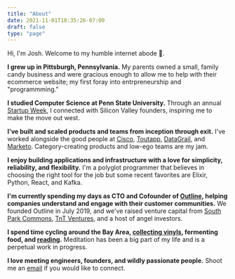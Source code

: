 ```yaml
---
title: "About"
date: 2021-11-01T18:35:26-07:00
draft: false
type: "page"
---
```


Hi, I'm Josh. Welcome to my humble internet abode 🏡.

**I grew up in Pittsburgh, Pennsylvania.** My parents owned a small, family candy business and were gracious enough to allow me to help with their ecommerce website; my first foray into entrpreneurship and "programmming."

**I studied Computer Science at Penn State University.** Through an annual [Startup Week](https://startupweek.psu.edu/), I connected with Silicon Valley founders, inspiring me to make the move out west.

**I've built and scaled products and teams from inception through exit.** I've worked alongside the good people at [Cisco](https://www.webex.com/all-new-webex.html), [Toutapp](https://www.marketo.com/software/marketo-sales-connect/), [DataGrail](https://www.datagrail.io/), and [Marketo](https://www.marketo.com/). Category-creating products and low-ego teams are my jam.

**I enjoy building applications and infrastructure with a love for simplicity, reliability, and flexibility.** I'm a polyglot programmer that believes in choosing the right tool for the job but some recent favorites are Elixir, Python, React, and Kafka.

**I'm currently spending my days as CTO and Cofounder of [Outline](https://heyoutline.com), helping companies understand and engage with their customer communities.** We founded Outline in July 2019, and we've raised venture capital from [South Park Commons](https://www.southparkcommons.com/), [TnT Ventures](http://tnt.ventures/), and a host of angel investors. 

**I spend time cycling around the Bay Area, [collecting vinyls](https://sudden-iberis-6da.notion.site/13e94733b8014bf1984e62d89de8caa6?v=b3007446c7064e8780622ef1558312f9), fermenting food, and [reading](https://www.goodreads.com/kuiros).** Meditation has been a big part of my life and is a perpetual work in progress.

**I love meeting engineers, founders, and wildly passionate people.** Shoot me an [email](/contact) if you would like to connect.

